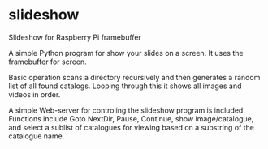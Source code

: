 # slideshow
Slideshow for Raspberry Pi framebuffer

A simple Python program for show your slides on a screen.
It uses the framebuffer for screen.

Basic operation scans a directory recursively and then generates a random list of
all found catalogs. Looping through this it shows all images and videos in order.

A simple Web-server for controling the slideshow program is included. Functions include
Goto NextDir, Pause, Continue, show image/catalogue, and select a sublist of catalogues
for viewing based on a substring of the catalogue name.

